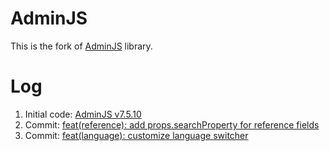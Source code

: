 # AdminJS

This is the fork of [AdminJS](https://github.com/SoftwareBrothers/adminjs) library.

# Log

1. Initial code: [AdminJS v7.5.10](https://github.com/SoftwareBrothers/adminjs/commit/c5718ff5d4bdd995cace89aec59460d905a03e11)
2. Commit: [feat(reference): add props.searchProperty for reference fields](https://github.com/soulmates-GmbH/soulx-lib-adminjs/commit/cb17319216da2478366d293c0897dcdb33834350)
3. Commit: [feat(language): customize language switcher](https://github.com/soulmates-GmbH/soulx-lib-adminjs/commit/e8ae87fb25910a0844f52509135cc3a31fc3ad1b)
